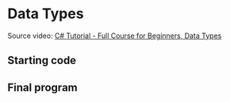 # Data Types

Source video: [C# Tutorial - Full Course for Beginners, Data Types](https://youtu.be/GhQdlIFylQ8?t=1806)

## Starting code


## Final program